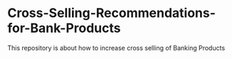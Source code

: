 # Cross-Selling-Recommendations-for-Bank-Products
This repository is about how to increase cross selling of Banking Products
